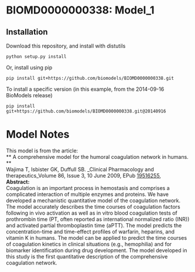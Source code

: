 # BIOMD0000000338: Model_1

## Installation

Download this repository, and install with distutils

`python setup.py install`

Or, install using pip

`pip install git+https://github.com/biomodels/BIOMD0000000338.git`

To install a specific version (in this example, from the 2014-09-16 BioModels release)

`pip install git+https://github.com/biomodels/BIOMD0000000338.git@20140916`


# Model Notes


This model is from the article:  
** A comprehensive model for the humoral coagulation network in humans. **   
Wajima T, Isbister GK, Duffull SB. _Clinical Pharmacology and
therapeutics_Volume 86, Issue 3, 10 June 2009, EPub
[19516255](http://www.ncbi.nlm.nih.gov/pubmed/19516255),  
**Abstract:**   
Coagulation is an important process in hemostasis and comprises a complicated
interaction of multiple enzymes and proteins. We have developed a mechanistic
quantitative model of the coagulation network. The model accurately describes
the time courses of coagulation factors following in vivo activation as well
as in vitro blood coagulation tests of prothrombin time (PT, often reported as
international normalized ratio (INR)) and activated partial thromboplastin
time (aPTT). The model predicts the concentration-time and time-effect
profiles of warfarin, heparins, and vitamin K in humans. The model can be
applied to predict the time courses of coagulation kinetics in clinical
situations (e.g., hemophilia) and for biomarker identification during drug
development. The model developed in this study is the first quantitative
description of the comprehensive coagulation network.


